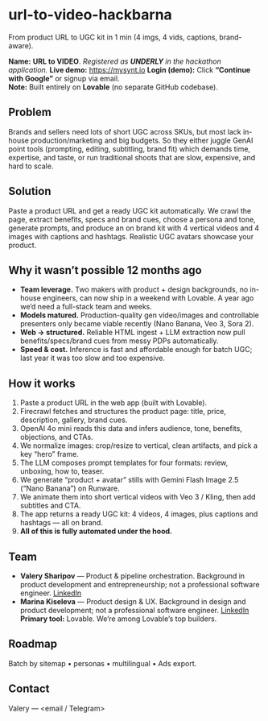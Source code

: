 # url-to-video-hackbarna
From product URL to UGC kit in 1 min (4 imgs, 4 vids, captions, brand-aware).

**Name:** **URL to VIDEO**. *Registered as **UNDERLY** in the hackathon application.*
**Live demo:** https://mysynt.io
**Login (demo):** Click **“Continue with Google”** or signup via email.  
**Note:** Built entirely on **Lovable** (no separate GitHub codebase). 


## Problem
Brands and sellers need lots of short UGC across SKUs, but most lack in-house production/marketing and big budgets. So they either juggle GenAI point tools (prompting, editing, subtitling, brand fit) which demands time, expertise, and taste, or run traditional shoots that are slow, expensive, and hard to scale.

## Solution
Paste a product URL and get a ready UGC kit automatically. We crawl the page, extract benefits, specs and brand cues, choose a persona and tone, generate prompts, and produce an on brand kit with 4 vertical videos and 4 images with captions and hashtags. Realistic UGC avatars showcase your product.

## Why it wasn’t possible 12 months ago
- **Team leverage.** Two makers with product + design backgrounds, no in-house engineers, can now ship in a weekend with Lovable. A year ago we’d need a full-stack team and weeks.
- **Models matured.** Production-quality gen video/images and controllable presenters only became viable recently (Nano Banana, Veo 3, Sora 2).
- **Web → structured.** Reliable HTML ingest + LLM extraction now pull benefits/specs/brand cues from messy PDPs automatically.
- **Speed & cost.** Inference is fast and affordable enough for batch UGC; last year it was too slow and too expensive.

## How it works
1) Paste a product URL in the web app (built with Lovable).
2) Firecrawl fetches and structures the product page: title, price, description, gallery, brand cues.
3) OpenAI 4o mini reads this data and infers audience, tone, benefits, objections, and CTAs.
4) We normalize images: crop/resize to vertical, clean artifacts, and pick a key “hero” frame.
5) The LLM composes prompt templates for four formats: review, unboxing, how to, teaser.
6) We generate “product + avatar” stills with Gemini Flash Image 2.5 (“Nano Banana”) on Runware.
7) We animate them into short vertical videos with Veo 3 / Kling, then add subtitles and CTA.
8) The app returns a ready UGC kit: 4 videos, 4 images, plus captions and hashtags — all on brand.
9) **All of this is fully automated under the hood.**

## Team
- **Valery Sharipov** — Product & pipeline orchestration. Background in product development and entrepreneurship; not a professional software engineer. [LinkedIn](https://www.linkedin.com/in/valery-sharipov-3648a380/)
- **Marina Kiseleva** — Product design & UX. Background in design and product development; not a professional software engineer. [LinkedIn](https://www.linkedin.com/in/marinaref/)
**Primary tool:** Lovable. We’re among Lovable’s top builders.

## Roadmap
Batch by sitemap • personas • multilingual • Ads export.

## Contact
Valery — <email / Telegram>
